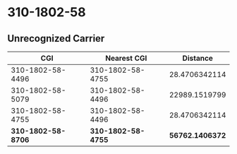 # 310-1802-58
## Unrecognized Carrier


| CGI | Nearest CGI | Distance |
|-----|-------------|----------|
| 310-1802-58-4496 | 310-1802-58-4755 | 28.4706342114 |
| 310-1802-58-5079 | 310-1802-58-4496 | 22989.1519799 |
| 310-1802-58-4755 | 310-1802-58-4496 | 28.4706342114 |
| **310-1802-58-8706** | **310-1802-58-4755** | **56762.1406372** |
